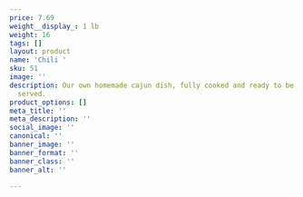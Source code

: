 ```yaml
---
price: 7.69
weight__display_: 1 lb
weight: 16
tags: []
layout: product
name: 'Chili '
sku: 51
image: ''
description: Our own homemade cajun dish, fully cooked and ready to be boiled and
  served.
product_options: []
meta_title: ''
meta_description: ''
social_image: ''
canonical: ''
banner_image: ''
banner_format: ''
banner_class: ''
banner_alt: ''

---
```

